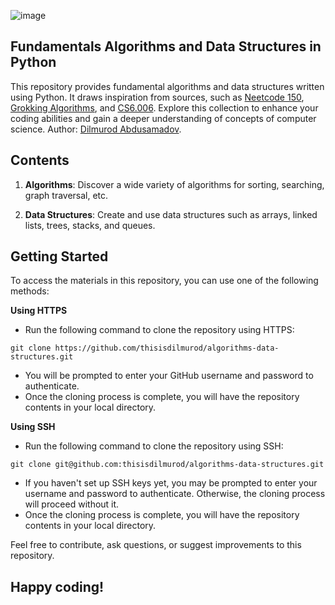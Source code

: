 ![image](https://github.com/thisisdilmurod/algorithms-data-structures/assets/100064552/874242db-6ac2-41ed-9bb3-01a9ac6a3afe)

## Fundamentals Algorithms and Data Structures in Python

This repository provides fundamental algorithms and data structures written using Python. It draws inspiration from sources, such as [Neetcode 150](https://neetcode.io/practice), [Grokking Algorithms](https://www.manning.com/books/grokking-algorithms), 
and [CS6.006](https://ocw.mit.edu/courses/6-006-introduction-to-algorithms-spring-2020/). Explore this collection to enhance your coding abilities and gain a deeper understanding of concepts of computer science. Author: [Dilmurod Abdusamadov](https://www.github.com/thisisdilmurod).

## Contents

1. **Algorithms**: Discover a wide variety of algorithms for sorting, searching, graph traversal, etc.

2. **Data Structures**: Create and use data structures such as arrays, linked lists, trees, stacks, and queues.

## Getting Started

To access the materials in this repository, you can use one of the following methods:

**Using HTTPS**

- Run the following command to clone the repository using HTTPS:
```shell
git clone https://github.com/thisisdilmurod/algorithms-data-structures.git
```
- You will be prompted to enter your GitHub username and password to authenticate.
- Once the cloning process is complete, you will have the repository contents in your local directory.

**Using SSH**
- Run the following command to clone the repository using SSH:
```shell
git clone git@github.com:thisisdilmurod/algorithms-data-structures.git
```
- If you haven't set up SSH keys yet, you may be prompted to enter your username and password to authenticate. Otherwise, the cloning process will proceed without it.
- Once the cloning process is complete, you will have the repository contents in your local directory.

Feel free to contribute, ask questions, or suggest improvements to this repository.

## Happy coding!
